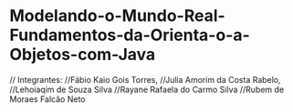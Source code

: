 # Modelando-o-Mundo-Real-Fundamentos-da-Orienta-o-a-Objetos-com-Java
// Integrantes: //Fábio Kaio Gois Torres,  //Julia Amorim da Costa Rabelo,  //Lehoiaqim de Souza Silva //Rayane Rafaela do Carmo Silva //Rubem de Moraes Falcão Neto
